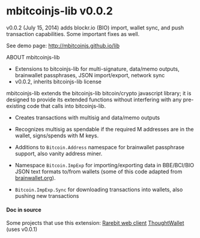 mbitcoinjs-lib v0.0.2
===

v0.0.2 (July 15, 2014) adds blockr.io (BIO) import, wallet sync, and push transaction capabilities.  Some important fixes as well.

See demo page: <a href="http://mbitcoinjs.github.io/lib">http://mbitcoinjs.github.io/lib</a>


ABOUT mbitcoinjs-lib

 - Extensions to bitcoinjs-lib for multi-signature, data/memo outputs, brainwallet passphrases, JSON import/export, network sync
 - v0.0.2, inherits bitcoinjs-lib license

mbitcoinjs-lib extends the bitcoinjs-lib bitcoin/crypto javascript library; it is designed to provide its extended functions without interfering with any pre-existing code that calls into bitcoinjs-lib.

- Creates transactions with multisig and data/memo outputs

- Recognizes multisig as spendable if the required M addresses are in the wallet, signs/spends with M keys. 
    
- Additions to <code>Bitcoin.Address</code> namespace for brainwallet passphrase support, also vanity address miner.

- Namespace <code>Bitcoin.ImpExp</code> for importing/exporting data in BBE/BCI/BIO JSON text formats to/from wallets (some of this code adapted from <a href="http://brainwallet.org">brainwallet.org</a>).

- <code>Bitcoin.ImpExp.Sync</code> for downloading transactions into wallets, also pushing new transactions



<h4>Doc in source</h4>


Some projects that use this extension: 
<a href="http://rarebit.github.io/project/client/web1">Rarebit web client</a>
<a href="http://thoughtwallet.github.io/wallet/">ThoughtWallet</a> (uses v0.0.1)
